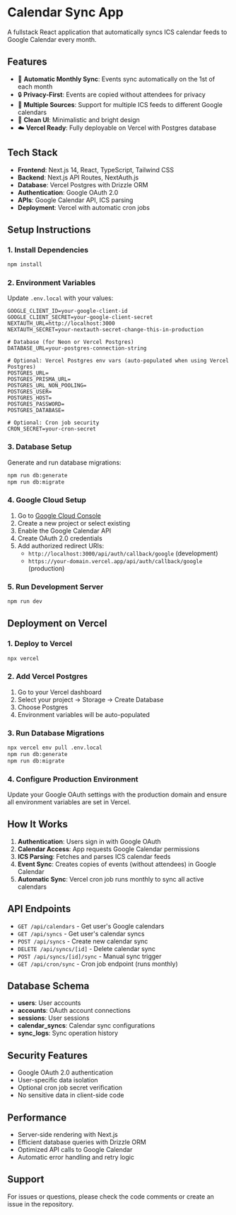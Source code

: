 # Calendar Sync App

A fullstack React application that automatically syncs ICS calendar feeds to Google Calendar every month.

## Features

- 🔄 **Automatic Monthly Sync**: Events sync automatically on the 1st of each month
- 🔒 **Privacy-First**: Events are copied without attendees for privacy
- 📅 **Multiple Sources**: Support for multiple ICS feeds to different Google calendars
- 🎨 **Clean UI**: Minimalistic and bright design
- ☁️ **Vercel Ready**: Fully deployable on Vercel with Postgres database

## Tech Stack

- **Frontend**: Next.js 14, React, TypeScript, Tailwind CSS
- **Backend**: Next.js API Routes, NextAuth.js
- **Database**: Vercel Postgres with Drizzle ORM
- **Authentication**: Google OAuth 2.0
- **APIs**: Google Calendar API, ICS parsing
- **Deployment**: Vercel with automatic cron jobs

## Setup Instructions

### 1. Install Dependencies

```bash
npm install
```

### 2. Environment Variables

Update `.env.local` with your values:

```env
GOOGLE_CLIENT_ID=your-google-client-id
GOOGLE_CLIENT_SECRET=your-google-client-secret
NEXTAUTH_URL=http://localhost:3000
NEXTAUTH_SECRET=your-nextauth-secret-change-this-in-production

# Database (for Neon or Vercel Postgres)
DATABASE_URL=your-postgres-connection-string

# Optional: Vercel Postgres env vars (auto-populated when using Vercel Postgres)
POSTGRES_URL=
POSTGRES_PRISMA_URL=
POSTGRES_URL_NON_POOLING=
POSTGRES_USER=
POSTGRES_HOST=
POSTGRES_PASSWORD=
POSTGRES_DATABASE=

# Optional: Cron job security
CRON_SECRET=your-cron-secret
```

### 3. Database Setup

Generate and run database migrations:

```bash
npm run db:generate
npm run db:migrate
```

### 4. Google Cloud Setup

1. Go to [Google Cloud Console](https://console.cloud.google.com/)
2. Create a new project or select existing
3. Enable the Google Calendar API
4. Create OAuth 2.0 credentials
5. Add authorized redirect URIs:
   - `http://localhost:3000/api/auth/callback/google` (development)
   - `https://your-domain.vercel.app/api/auth/callback/google` (production)

### 5. Run Development Server

```bash
npm run dev
```

## Deployment on Vercel

### 1. Deploy to Vercel

```bash
npx vercel
```

### 2. Add Vercel Postgres

1. Go to your Vercel dashboard
2. Select your project → Storage → Create Database
3. Choose Postgres
4. Environment variables will be auto-populated

### 3. Run Database Migrations

```bash
npx vercel env pull .env.local
npm run db:generate
npm run db:migrate
```

### 4. Configure Production Environment

Update your Google OAuth settings with the production domain and ensure all environment variables are set in Vercel.

## How It Works

1. **Authentication**: Users sign in with Google OAuth
2. **Calendar Access**: App requests Google Calendar permissions
3. **ICS Parsing**: Fetches and parses ICS calendar feeds
4. **Event Sync**: Creates copies of events (without attendees) in Google Calendar
5. **Automatic Sync**: Vercel cron job runs monthly to sync all active calendars

## API Endpoints

- `GET /api/calendars` - Get user's Google calendars
- `GET /api/syncs` - Get user's calendar syncs
- `POST /api/syncs` - Create new calendar sync
- `DELETE /api/syncs/[id]` - Delete calendar sync
- `POST /api/syncs/[id]/sync` - Manual sync trigger
- `GET /api/cron/sync` - Cron job endpoint (runs monthly)

## Database Schema

- **users**: User accounts
- **accounts**: OAuth account connections
- **sessions**: User sessions
- **calendar_syncs**: Calendar sync configurations
- **sync_logs**: Sync operation history

## Security Features

- Google OAuth 2.0 authentication
- User-specific data isolation
- Optional cron job secret verification
- No sensitive data in client-side code

## Performance

- Server-side rendering with Next.js
- Efficient database queries with Drizzle ORM
- Optimized API calls to Google Calendar
- Automatic error handling and retry logic

## Support

For issues or questions, please check the code comments or create an issue in the repository.